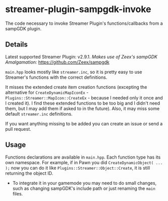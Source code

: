 # streamer-plugin-sampgdk-invoke
The code necessary to invoke Streamer Plugin's functions/callbacks from a sampGDK plugin.

Details
-------
Latest supported Streamer Plugin: v2.9.1.
*Makes use of Zeex's sampGDK Amalgamation:* https://github.com/Zeex/sampgdk

`main.hpp` looks mostly like `streamer.inc`, so it is pretty easy to use Streamer's functions with the correct definitions.

It misses the extended create item creation functions (excepting the alternative for `CreateDynamicMapIconEx` - `Plugins::Streamer::MapIcon::CreateEx` - because I needed only it once and I created it). I find these extended functions to be too big and I didn't need them, but I may add them if asked to in the future). Also, it may miss some default `streamer.inc` definitions.

If you want anything missing to be added you can create an issue or send a pull request.

Usage
-----
Functions declarations are available in `main.hpp`. Each function type has its own namespace. For example, if in Pawn you did `CreateDynamicObject( ... );` now you can do it like `Plugins::Streamer::Object::Create`, it is still returning the object ID.

* To integrate it in your gamemode you may need to do small changes, such as changing sampGDK's include path or just renaming the `main` files.